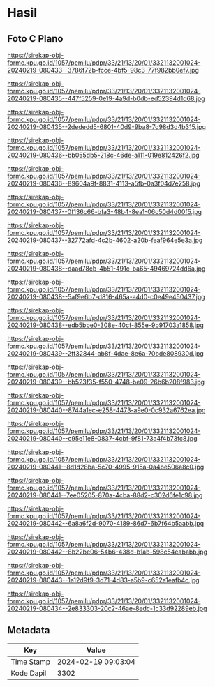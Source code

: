 # Hasil

## Foto C Plano

https://sirekap-obj-formc.kpu.go.id/1057/pemilu/pdpr/33/21/13/20/01/3321132001024-20240219-080433--3786f72b-fcce-4bf5-98c3-77f982bb0ef7.jpg

https://sirekap-obj-formc.kpu.go.id/1057/pemilu/pdpr/33/21/13/20/01/3321132001024-20240219-080435--447f5259-0e19-4a9d-b0db-ed52394d1d68.jpg

https://sirekap-obj-formc.kpu.go.id/1057/pemilu/pdpr/33/21/13/20/01/3321132001024-20240219-080435--2dededd5-6801-40d9-9ba8-7d98d3d4b315.jpg

https://sirekap-obj-formc.kpu.go.id/1057/pemilu/pdpr/33/21/13/20/01/3321132001024-20240219-080436--bb055db5-218c-46de-a111-019e812426f2.jpg

https://sirekap-obj-formc.kpu.go.id/1057/pemilu/pdpr/33/21/13/20/01/3321132001024-20240219-080436--89604a9f-8831-4113-a5fb-0a3f04d7e258.jpg

https://sirekap-obj-formc.kpu.go.id/1057/pemilu/pdpr/33/21/13/20/01/3321132001024-20240219-080437--0f136c66-bfa3-48b4-8ea1-06c50d4d00f5.jpg

https://sirekap-obj-formc.kpu.go.id/1057/pemilu/pdpr/33/21/13/20/01/3321132001024-20240219-080437--32772afd-4c2b-4602-a20b-feaf964e5e3a.jpg

https://sirekap-obj-formc.kpu.go.id/1057/pemilu/pdpr/33/21/13/20/01/3321132001024-20240219-080438--daad78cb-4b51-491c-ba65-49469724dd6a.jpg

https://sirekap-obj-formc.kpu.go.id/1057/pemilu/pdpr/33/21/13/20/01/3321132001024-20240219-080438--5af9e6b7-d816-465a-a4d0-c0e49e450437.jpg

https://sirekap-obj-formc.kpu.go.id/1057/pemilu/pdpr/33/21/13/20/01/3321132001024-20240219-080438--edb5bbe0-308e-40cf-855e-9b91703a1858.jpg

https://sirekap-obj-formc.kpu.go.id/1057/pemilu/pdpr/33/21/13/20/01/3321132001024-20240219-080439--2ff32844-ab8f-4dae-8e6a-70bde808930d.jpg

https://sirekap-obj-formc.kpu.go.id/1057/pemilu/pdpr/33/21/13/20/01/3321132001024-20240219-080439--bb523f35-f550-4748-be09-26b6b208f983.jpg

https://sirekap-obj-formc.kpu.go.id/1057/pemilu/pdpr/33/21/13/20/01/3321132001024-20240219-080440--8744a1ec-e258-4473-a9e0-0c932a6762ea.jpg

https://sirekap-obj-formc.kpu.go.id/1057/pemilu/pdpr/33/21/13/20/01/3321132001024-20240219-080440--c95e11e8-0837-4cbf-9f81-73a4f4b73fc8.jpg

https://sirekap-obj-formc.kpu.go.id/1057/pemilu/pdpr/33/21/13/20/01/3321132001024-20240219-080441--8d1d28ba-5c70-4995-915a-0a4be506a8c0.jpg

https://sirekap-obj-formc.kpu.go.id/1057/pemilu/pdpr/33/21/13/20/01/3321132001024-20240219-080441--7ee05205-870a-4cba-88d2-c302d6fe1c98.jpg

https://sirekap-obj-formc.kpu.go.id/1057/pemilu/pdpr/33/21/13/20/01/3321132001024-20240219-080442--6a8a6f2d-9070-4189-86d7-6b7f64b5aabb.jpg

https://sirekap-obj-formc.kpu.go.id/1057/pemilu/pdpr/33/21/13/20/01/3321132001024-20240219-080442--8b22be06-54b6-438d-b1ab-598c54eababb.jpg

https://sirekap-obj-formc.kpu.go.id/1057/pemilu/pdpr/33/21/13/20/01/3321132001024-20240219-080443--1a12d9f9-3d71-4d83-a5b9-c652a1eafb4c.jpg

https://sirekap-obj-formc.kpu.go.id/1057/pemilu/pdpr/33/21/13/20/01/3321132001024-20240219-080434--2e833303-20c2-46ae-8edc-1c33d92289eb.jpg


## Metadata

| Key        | Value               |
| ---------- | ------------------- |
| Time Stamp | 2024-02-19 09:03:04 |
| Kode Dapil | 3302                |



